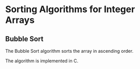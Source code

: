 # Sorting Algorithms for Integer Arrays

## Bubble Sort

The Bubble Sort algorithm sorts the array in ascending order.

The algorithm is implemented in C.
